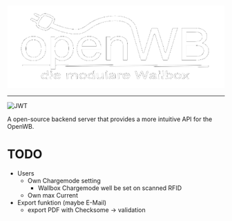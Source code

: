 <img src="./openWB.png"  style="text-align: center;margin: auto;top: 0;right: 0;bottom: 0;left: 0;"/>

---

![JWT](https://jwt.io/img/logo-asset.svg)

A open-source backend server that provides a more intuitive API for the OpenWB.

# TODO
- Users
  - Own Chargemode setting
    - Wallbox Chargemode well be set on scanned RFID
  - Own max Current
- Export funktion (maybe E-Mail)
  - export PDF with Checksome -> validation
